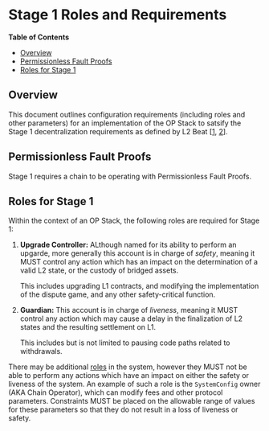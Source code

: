 # Stage 1 Roles and Requirements

<!-- START doctoc generated TOC please keep comment here to allow auto update -->
<!-- DON'T EDIT THIS SECTION, INSTEAD RE-RUN doctoc TO UPDATE -->
**Table of Contents**

- [Overview](#overview)
- [Permissionless Fault Proofs](#permissionless-fault-proofs)
- [Roles for Stage 1](#roles-for-stage-1)

<!-- END doctoc generated TOC please keep comment here to allow auto update -->

## Overview

This document outlines configuration requirements (including roles and other parameters)
for an implementation of the OP Stack to satsify the Stage 1 decentralization requirements as defined
by
L2 Beat [[1](https://medium.com/l2beat/introducing-stages-a-framework-to-evaluate-rollups-maturity-d290bb22befe), [2](https://medium.com/l2beat/stages-update-security-council-requirements-4c79cea8ef52)].

## Permissionless Fault Proofs

Stage 1 requires a chain to be operating with Permissionless Fault Proofs.

## Roles for Stage 1

Within the context of an OP Stack, the following roles are required for Stage 1:

1. **Upgrade Controller:** ALthough named for its ability to perform an upgarde, more generally this
   account is in charge of _safety_, meaning it MUST control any action which has an impact
   on the determination of a valid L2 state, or the custody of bridged assets.

   This includes upgrading L1 contracts, and modifying the implementation of the dispute game, and
   any other safety-critical function.

2. **Guardian:** This account is in charge of _liveness_, meaning it MUST control any action which
   may cause a delay in the finalization of L2 states and the resulting settlement on L1.

   This includes but is not limited to pausing code paths related to withdrawals.

There may be additional [roles](./configurability.md#admin-roles) in the system, however they MUST
not be able to perform any actions which have an impact on either the safety or liveness of the
system. An example of such a role is the `SystemConfig` owner (AKA Chain Operator), which can
modify fees and other protocol parameters. Constraints MUST be placed on the allowable range of
values for these parameters so that they do not result in a loss of liveness or safety.

